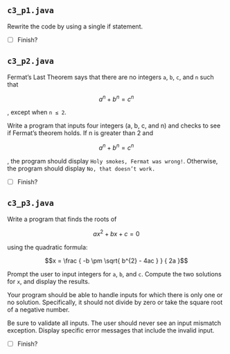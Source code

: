 ## `c3_p1.java`

Rewrite the code by using a single if statement.

- [ ] Finish?

## `c3_p2.java`

Fermat’s Last Theorem says that there are no integers `a`, `b`, `c`, and `n` such that

$$a^{n} + b^{n} = c^{n}$$

, except when `n ≤ 2`.

Write a program that inputs four integers (a, b, c, and n) and checks to see if Fermat’s theorem holds. If n is greater than 2 and 

$$a^{n} + b^{n} = c^{n}$$

, the program should display `Holy smokes, Fermat was wrong!`. Otherwise, the program should display `No, that doesn’t work.`

- [ ] Finish?

## `c3_p3.java`

Write a program that finds the roots of  

$$ax^{2} + bx + c = 0$$

using the quadratic formula:

$$x = \frac { -b \pm \sqrt{ b^{2} - 4ac } } { 2a }$$

Prompt the user to input integers for `a`, `b`, and `c`. Compute the two solutions for `x`, and display the results.

Your program should be able to handle inputs for which there is only one or no solution. Specifically, it should not divide by zero or take the square root of a negative number.

Be sure to validate all inputs. The user should never see an input mismatch exception. Display specific error messages that include the invalid input.

- [ ] Finish?